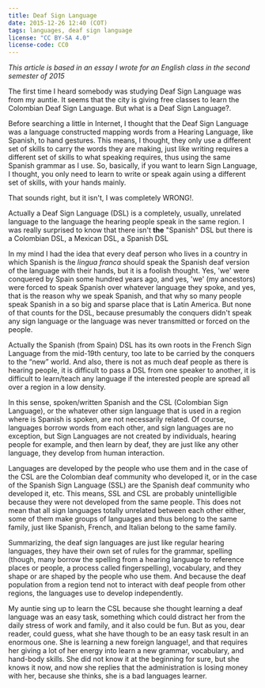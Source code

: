 ```yaml
---
title: Deaf Sign Language
date: 2015-12-26 12:40 (COT)
tags: languages, deaf sign language
license: "CC BY-SA 4.0"
license-code: CC0
---
```


*This article is based in an essay I wrote for an English class in the second semester of
2015*

The first time I heard somebody was studying Deaf Sign Language was from my auntie. It
seems that the city is giving free classes to learn the Colombian Deaf Sign Language. But
what is a Deaf Sign Language?.

Before searching a little in Internet, I thought that the Deaf Sign Language was a
language constructed mapping words from a Hearing Language, like Spanish, to hand
gestures. This means, I thought, they only use a different set of skills to carry the
words they are making, just like writing requires a different set of skills to what
speaking requires, thus using the same Spanish grammar as I use. So, basically, if you
want to learn Sign Language, I thought, you only need to learn to write or speak again
using a different set of skills, with your hands mainly.

That sounds right, but it isn't, I was completely WRONG!.

Actually a Deaf Sign Language (DSL) is a completely, usually, unrelated language to the
language the hearing people speak in the same region. I was really surprised to know that
there isn't **the** "Spanish" DSL but there is a Colombian DSL, a Mexican DSL, a Spanish
DSL

In my mind I had the idea that every deaf person who lives in a country in which Spanish
is the _lingua franca_ should speak the Spanish deaf version of the language with their
hands, but it is a foolish thought. Yes, 'we' were conquered by Spain some hundred years
ago, and yes, 'we' (my ancestors) were forced to speak Spanish over whatever language they
spoke, and yes, that is the reason why we speak Spanish, and that why so many people speak
Spanish in a so big and sparse place that is Latin America. But none of that counts for
the DSL, because presumably the conquers didn't speak any sign language or the language
was never transmitted or forced on the people.

Actually the Spanish (from Spain) DSL has its own roots in the French Sign Language from
the mid-19th century, too late to be carried by the conquers to the “new” world. And also,
there is not as much deaf people as there is hearing people, it is difficult to pass a DSL
from one speaker to another, it is difficult to learn/teach any language if the interested
people are spread all over a region in a low density.

In this sense, spoken/written Spanish and the CSL (Colombian Sign Language), or the
whatever other sign language that is used in a region where is Spanish is spoken, are not
necessarily related. Of course, languages borrow words from each other, and sign languages
are no exception, but Sign Languages are not created by individuals, hearing people for
example, and then learn by deaf, they are just like any other language, they develop from
human interaction.

Languages are developed by the people who use them and in the case of the CSL are the
Colombian deaf community who developed it, or in the case of the Spanish Sign Language
(SSL) are the Spanish deaf community who developed it, etc. This means, SSL and CSL are
probably unintelligible because they were not developed from the same people. This does
not mean that all sign languages totally unrelated between each other either, some of them
make groups of languages and thus belong to the same family, just like Spanish, French,
and Italian belong to the same family.

Summarizing, the deaf sign languages are just like regular hearing languages, they have
their own set of rules for the grammar, spelling (though, many borrow the spelling from a
hearing language to reference places or people, a process called fingerspelling),
vocabulary, and they shape or are shaped by the people who use them. And because the deaf
population from a region tend not to interact with deaf people from other regions, the
languages use to develop independently.

My auntie sing up to learn the CSL because she thought learning a deaf language was an
easy task, something which could distract her from the daily stress of work and family,
and it also could be fun. But as you, dear reader, could guess, what she have though to be
an easy task result in an enormous one. She is learning a new foreign language!, and that
requires her giving a lot of her energy into learn a new grammar, vocabulary, and
hand-body skills. She did not know it at the beginning for sure, but she knows it now, and
now she replies that the administration is losing money with her, because she thinks, she
is a bad languages learner.

[//]: # ( vim:set ts=2 sw=2 tw=90 et : cc=92: )
